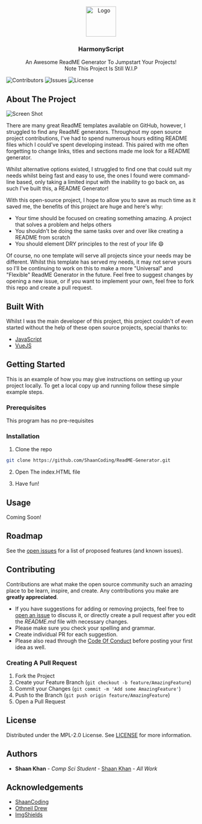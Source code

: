 <br/>
<p align="center">
  <a href="https://github.com/ShaanCoding/ReadME-Generator">
    <img src="images/logo.png" alt="Logo" width="80" height="80">
  </a>

  <h3 align="center">HarmonyScript</h3>

  <p align="center">
    An Awesome ReadME Generator To Jumpstart Your Projects!
    <br/>
    Note This Project Is Still W.I.P
    <br/>
   
  </p>
</p>

![Contributors](https://img.shields.io/github/contributors/ShaanCoding/ReadME-Generator?color=dark-green) ![Issues](https://img.shields.io/github/issues/ShaanCoding/ReadME-Generator) ![License](https://img.shields.io/github/license/ShaanCoding/ReadME-Generator)

## About The Project

![Screen Shot](images/screenshot.png)

There are many great ReadME templates available on GitHub, however, I struggled to find any ReadME generators. Throughout my open source project contributions, I've had to spend numerous hours editing README files which I could've spent developing instead. This paired with me often forgetting to change links, titles and sections made me look for a README generator.

Whilst alternative options existed, I struggled to find one that could suit my needs whilst being fast and easy to use, the ones I found were command-line based, only taking a limited input with the inability to go back on, as such I've built this, a README Generator!

With this open-source project, I hope to allow you to save as much time as it saved me, the benefits of this project are huge and here's why:

- Your time should be focused on creating something amazing. A project that solves a problem and helps others
- You shouldn't be doing the same tasks over and over like creating a README from scratch
- You should element DRY principles to the rest of your life :smile:

Of course, no one template will serve all projects since your needs may be different. Whilst this template has served my needs, it may not serve yours so I'll be continuing to work on this to make a more "Universal" and "Flexible" ReadME Generator in the future. Feel free to suggest changes by opening a new issue, or if you want to implement your own, feel free to fork this repo and create a pull request.

## Built With

Whilst I was the main developer of this project, this project couldn't of even started without the help of these open source projects, special thanks to:

- [JavaScript](https://www.javascript.com/)
- [VueJS](https://vuejs.org/)

## Getting Started

This is an example of how you may give instructions on setting up your project locally.
To get a local copy up and running follow these simple example steps.

### Prerequisites

This program has no pre-requisites

### Installation

1. Clone the repo

```sh
git clone https://github.com/ShaanCoding/ReadME-Generator.git
```

2. Open The index.HTML file

3. Have fun!

## Usage

Coming Soon!

## Roadmap

See the [open issues](https://github.com/ShaanCoding/ReadME-Generator/issues) for a list of proposed features (and known issues).

## Contributing

Contributions are what make the open source community such an amazing place to be learn, inspire, and create. Any contributions you make are **greatly appreciated**.

- If you have suggestions for adding or removing projects, feel free to [open an issue](https://github.com/ShaanCoding/ReadME-Generator/issues/new) to discuss it, or directly create a pull request after you edit the _README.md_ file with necessary changes.
- Please make sure you check your spelling and grammar.
- Create individual PR for each suggestion.
- Please also read through the [Code Of Conduct](https://github.com/ShaanCoding/ReadME-Generator/blob/main/CODE_OF_CONDUCT.md) before posting your first idea as well.

### Creating A Pull Request

1. Fork the Project
2. Create your Feature Branch (`git checkout -b feature/AmazingFeature`)
3. Commit your Changes (`git commit -m 'Add some AmazingFeature'`)
4. Push to the Branch (`git push origin feature/AmazingFeature`)
5. Open a Pull Request

## License

Distributed under the MPL-2.0 License. See [LICENSE](https://github.com/ShaanCoding/ReadME-Generator/blob/main/LICENSE.md) for more information.

## Authors

- **Shaan Khan** - _Comp Sci Student_ - [Shaan Khan](https://github.com/ShaanCoding/) - _All Work_

## Acknowledgements

- [ShaanCoding](https://github.com/ShaanCoding/)
- [Othneil Drew](https://github.com/othneildrew/Best-README-Template)
- [ImgShields](https://shields.io/)
